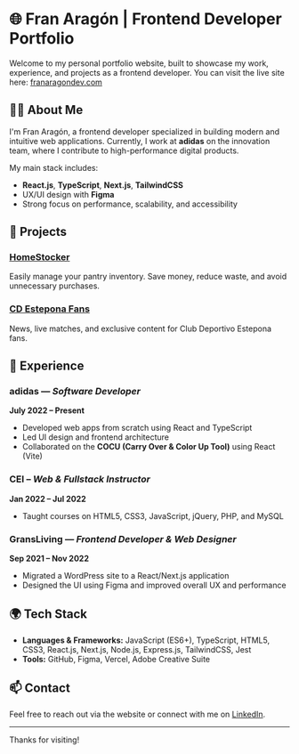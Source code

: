 # 🌐 Fran Aragón | Frontend Developer Portfolio

Welcome to my personal portfolio website, built to showcase my work, experience, and projects as a frontend developer. You can visit the live site here: [franaragondev.com](https://www.franaragondev.com/)

## 🧑‍💻 About Me

I'm Fran Aragón, a frontend developer specialized in building modern and intuitive web applications. Currently, I work at **adidas** on the innovation team, where I contribute to high-performance digital products.

My main stack includes:
- **React.js**, **TypeScript**, **Next.js**, **TailwindCSS**
- UX/UI design with **Figma**
- Strong focus on performance, scalability, and accessibility

## 🚀 Projects

### [HomeStocker](https://homestocker.app/)
Easily manage your pantry inventory. Save money, reduce waste, and avoid unnecessary purchases.

### [CD Estepona Fans](https://www.cdesteponafans.com/)
News, live matches, and exclusive content for Club Deportivo Estepona fans.

## 💼 Experience

### adidas — *Software Developer*  
**July 2022 – Present**  
- Developed web apps from scratch using React and TypeScript  
- Led UI design and frontend architecture  
- Collaborated on the **COCU (Carry Over & Color Up Tool)** using React (Vite)  

### CEI – *Web & Fullstack Instructor*  
**Jan 2022 – Jul 2022**  
- Taught courses on HTML5, CSS3, JavaScript, jQuery, PHP, and MySQL

### GransLiving — *Frontend Developer & Web Designer*  
**Sep 2021 – Nov 2022**  
- Migrated a WordPress site to a React/Next.js application  
- Designed the UI using Figma and improved overall UX and performance

## 🌍 Tech Stack

- **Languages & Frameworks:** JavaScript (ES6+), TypeScript, HTML5, CSS3, React.js, Next.js, Node.js, Express.js, TailwindCSS, Jest
- **Tools:** GitHub, Figma, Vercel, Adobe Creative Suite

## 📫 Contact

Feel free to reach out via the website or connect with me on [LinkedIn](https://linkedin.com/in/fran-aragon-simon).

---

Thanks for visiting!
